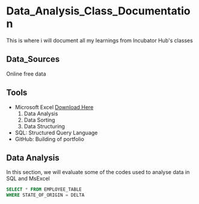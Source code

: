 # Data_Analysis_Class_Documentation
This is where i will document all my learnings from Incubator Hub's classes
## Data_Sources
Online free data
## Tools
- Microsoft Excel [Download Here](https://www.microsoft.com)
  1. Data Analysis
  2. Data Sorting
  3. Data Structuring
- SQL: Structured Query Language
- GitHub: Building of portfolio
## Data Analysis
 In this section, we will evaluate some of the codes used to analyse data in SQL and MsExcel
 ``` SQL
SELECT * FROM EMPLOYEE_TABLE
WHERE STATE_OF_ORIGIN = DELTA
```

